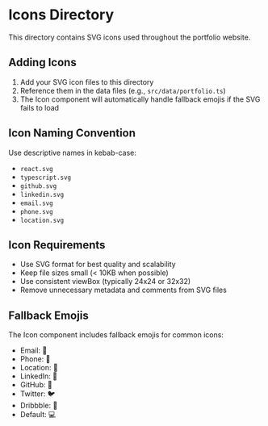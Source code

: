# Icons Directory

This directory contains SVG icons used throughout the portfolio website.

## Adding Icons

1. Add your SVG icon files to this directory
2. Reference them in the data files (e.g., `src/data/portfolio.ts`)
3. The Icon component will automatically handle fallback emojis if the SVG fails to load

## Icon Naming Convention

Use descriptive names in kebab-case:
- `react.svg`
- `typescript.svg`
- `github.svg`
- `linkedin.svg`
- `email.svg`
- `phone.svg`
- `location.svg`

## Icon Requirements

- Use SVG format for best quality and scalability
- Keep file sizes small (< 10KB when possible)
- Use consistent viewBox (typically 24x24 or 32x32)
- Remove unnecessary metadata and comments from SVG files

## Fallback Emojis

The Icon component includes fallback emojis for common icons:
- Email: 📧
- Phone: 📱
- Location: 📍
- LinkedIn: 💼
- GitHub: 🐙
- Twitter: 🐦
- Dribbble: 📸
- Default: 💻
